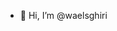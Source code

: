 - 👋 Hi, I’m @waelsghiri


<!---
waelsghiri/waelsghiri is a ✨ special ✨ repository because its `README.md` (this file) appears on your GitHub profile.
You can click the Preview link to take a look at your changes.
--->
